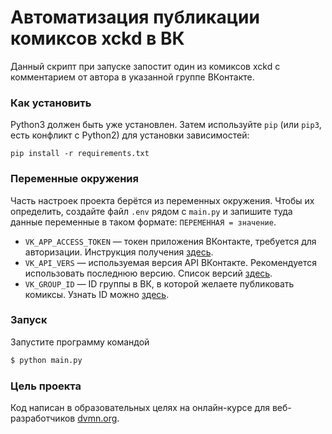 # Автоматизация публикации комиксов xckd в ВК

Данный скрипт при запуске запостит один из комиксов xckd с комментарием от автора в указанной группе ВКонтакте.

### Как установить

Python3 должен быть уже установлен. 
Затем используйте `pip` (или `pip3`, есть конфликт с Python2) для установки зависимостей:
```
pip install -r requirements.txt
```

### Переменные окружения

Часть настроек проекта берётся из переменных окружения. Чтобы их определить, создайте файл `.env` рядом с `main.py` и запишите туда данные переменные в таком формате: `ПЕРЕМЕННАЯ = значение`. 

- `VK_APP_ACCESS_TOKEN` — токен приложения ВКонтакте, требуется для авторизации. Инструкция получения [здесь](https://vk.com/dev/implicit_flow_user).
- `VK_API_VERS` — используемая версия API ВКонтакте. Рекомендуется использовать последнюю версию. Список версий [здесь](https://vk.com/dev/versions).
- `VK_GROUP_ID` — ID группы в ВК, в которой желаете публиковать комиксы. Узнать ID можно [здесь](https://regvk.com/id/).

### Запуск

Запустите программу командой

```bash
$ python main.py
```

### Цель проекта

Код написан в образовательных целях на онлайн-курсе для веб-разработчиков [dvmn.org](https://dvmn.org/).
